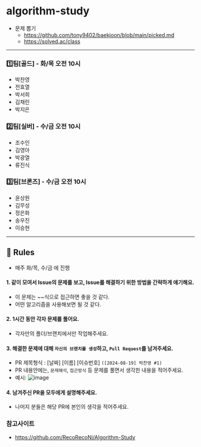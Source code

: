 # algorithm-study
- 문제 뽑기
  - https://github.com/tony9402/baekjoon/blob/main/picked.md
  - https://solved.ac/class
---
### 1️⃣팀[골드] - 화/목 오전 10시
- 박찬영
- 전효열
- 박서희
- 김채린
- 박지은

### 2️⃣팀[실버] - 수/금 오전 10시
- 조수인
- 김영아
- 박광열
- 류진식

### 3️⃣팀[브론즈] - 수/금 오전 10시
- 윤상원
- 김무성
- 정은화
- 송우진
- 이승현


---
## 📢 Rules
- 매주 화/목, 수/금 에 진행
#### 1. 같이 모여서 Issue의 문제를 보고, Issue를 해결하기 위한 방법을 간략하게 얘기해요.
  - 이 문제는 ~~식으로 접근하면 좋을 것 같다.
  - 어떤 알고리즘을 사용해보면 될 것 같다.
#### 2. 1시간 동안 각자 문제를 풀어요.
  - 각자만의 폴더/브랜치에서만 작업해주세요.
#### 3. 해결한 문제에 대해 `자신의 브랜치를 생성`하고, `Pull Request`를 남겨주세요.
  - PR 제목형식 : [날짜] [이름] [이슈번호] `([2024-08-19] 박찬영 #1)`
  - PR 내용안에는, `문제해석`, `접근방식` 등 문제를 풀면서 생각한 내용을 적어주세요.
  - 예시: ![image](https://github.com/user-attachments/assets/cb6207f8-ebc9-4e3c-9a67-dccb2e07f191)

#### 4. 남겨주신 PR을 모두에게 설명해주세요.
  - 나머지 분들은 해당 PR에 본인의 생각을 적어주세요.




### 참고사이트
- https://github.com/RecoRecoNi/Algorithm-Study
